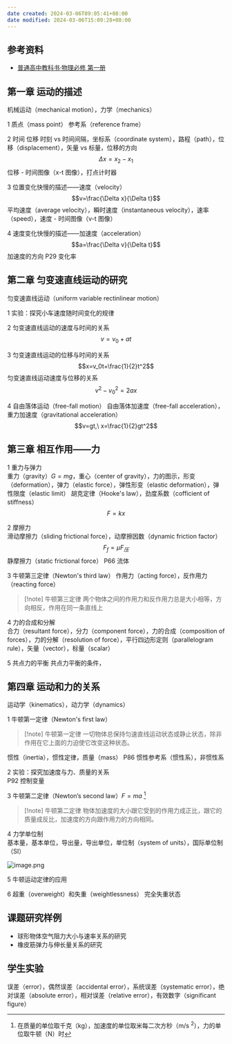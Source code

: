 ```yaml
---
date created: 2024-03-06T09:05:41+08:00
date modified: 2024-03-06T15:09:28+08:00
---
```


## 参考资料

- [普通高中教科书·物理必修 第一册](https://basic.smartedu.cn/tchMaterial/detail?contentType=assets_document&contentId=708256b6-6f06-4d14-89c7-4df16dfe3b81&catalogType=tchMaterial&subCatalog=tchMaterial)

## 第一章 运动的描述

机械运动（mechanical motion），力学（mechanics）

1 质点（mass point） 参考系（reference frame）  

2 时间 位移
时刻 vs 时间间隔，坐标系（coordinate system），路程（path），位移（displacement），矢量 vs 标量，位移的方向
$$\Delta x=x_2-x_1$$
位移 - 时间图像（x-t 图像），打点计时器

3 位置变化快慢的描述——速度（velocity）
$$v=\frac{\Delta x}{\Delta t}$$
平均速度（average velocity），瞬时速度（instantaneous velocity），速率（speed），速度 - 时间图像（v-t 图像）

4 速度变化快慢的描述——加速度（acceleration）
$$a=\frac{\Delta v}{\Delta t}$$
加速度的方向
P29 变化率

## 第二章 匀变速直线运动的研究  

匀变速直线运动（uniform variable rectinlinear motion）

1 实验：探究小车速度随时间变化的规律  

2 匀变速直线运动的速度与时间的关系  
$$v=v_0+at$$

3 匀变速直线运动的位移与时间的关系  
$$x=v_0t+\frac{1}{2}t^2$$
匀变速直线运动速度与位移的关系
$$v^2-{v_0}^2=2ax$$

4 自由落体运动（free-fall motion）
自由落体加速度（free-fall acceleration），重力加速度（gravitational acceleration）
$$v=gt,\ x=\frac{1}{2}gt^2$$


## 第三章 相互作用——力  

1 重力与弹力  
重力（gravity）$G=mg$，重心（center of gravity），力的图示，形变（deformation），弹力（elastic force），弹性形变（elastic deformation），弹性限度（elastic limit）
胡克定律（Hooke's law），劲度系数（cofficient of stiffness）
$$F=kx$$

2 摩擦力  
滑动摩擦力（sliding frictional force），动摩擦因数（dynamic friction factor）
$$F_f=μF_压$$
静摩擦力（static frictional force）
P66 流体

3 牛顿第三定律（Newton's third law）
作用力（acting force），反作用力（reacting force）

> [!note] 牛顿第三定律
> 两个物体之间的作用力和反作用力总是大小相等，方向相反，作用在同一条直线上

4  力的合成和分解  
合力（resultant force），分力（component force），力的合成（composition of forces），力的分解（resolution of force），平行四边形定则（parallelogram rule），矢量（vector），标量（scalar）

5 共点力的平衡
共点力平衡的条件，

## 第四章 运动和力的关系  

运动学（kinematics），动力学（dynamics）

1 牛顿第一定律（Newton's first law）

>[!note] 牛顿第一定律
>  一切物体总保持匀速直线运动状态或静止状态，除非作用在它上面的力迫使它改变这种状态。

惯性（inertia），惯性定律，质量（mass）
P86 惯性参考系（惯性系），非惯性系

2 实验：探究加速度与力、质量的关系  
P92 控制变量

3 牛顿第二定律（Newton’s second law）$F=ma$ [^1]

>[!note] 牛顿第二定律
>物体加速度的大小跟它受到的作用力成正比，跟它的质量成反比，加速度的方向跟作用力的方向相同。

4 力学单位制  
基本量，基本单位，导出量，导出单位，单位制（system of units），国际单位制（SI）

![image.png](https://pictures-1323793543.cos.ap-nanjing.myqcloud.com/pics/20240306164421.png)


5 牛顿运动定律的应用  

6 超重（overweight）和失重（weightlessness）
完全失重状态

## 课题研究样例

- 球形物体空气阻力大小与速率关系的研究
- 橡皮筋弹力与伸长量关系的研究

## 学生实验

误差（error），偶然误差（accidental error），系统误差（systematic error），绝对误差（absolute error），相对误差（relative error），有效数字（significant figure）

[^1]: 在质量的单位取千克（kg），加速度的单位取米每二次方秒（m/s <sup>2</sup>），力的单位取牛顿（N）时